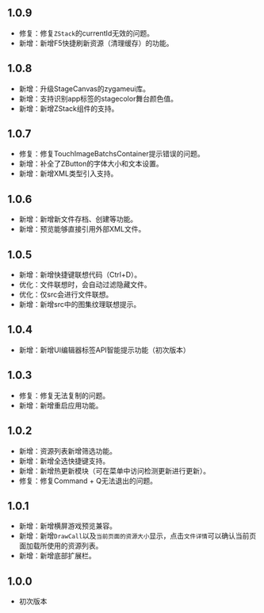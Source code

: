 ## 1.0.9
- 修复：修复`ZStack`的currentId无效的问题。
- 新增：新增F5快捷刷新资源（清理缓存）的功能。

## 1.0.8
- 新增：升级StageCanvas的zygameui库。
- 新增：支持识别app标签的stagecolor舞台颜色值。
- 新增：新增ZStack组件的支持。

## 1.0.7
- 修复：修复TouchImageBatchsContainer提示错误的问题。
- 新增：补全了ZButton的字体大小和文本设置。
- 新增：新增XML类型引入支持。

## 1.0.6
- 新增：新增新文件存档、创建等功能。
- 新增：预览能够直接引用外部XML文件。

## 1.0.5
- 新增：新增快捷键联想代码（Ctrl+D）。
- 优化：文件联想时，会自动过滤隐藏文件。
- 优化：仅src会进行文件联想。
- 新增：新增src中的图集纹理联想提示。

## 1.0.4
- 新增：新增UI编辑器标签API智能提示功能（初次版本）

## 1.0.3
- 修复：修复无法复制的问题。
- 新增：新增重启应用功能。

## 1.0.2
- 新增：资源列表新增筛选功能。
- 新增：新增全选快捷键支持。
- 新增：新增热更新模块（可在菜单中访问检测更新进行更新）。
- 修复：修复Command + Q无法退出的问题。

## 1.0.1
- 新增：新增横屏游戏预览兼容。
- 新增：新增`DrawCall`以及`当前页面的资源大小`显示，点击`文件详情`可以确认当前页面加载所使用的资源列表。
- 新增：新增底部扩展栏。

## 1.0.0
- 初次版本